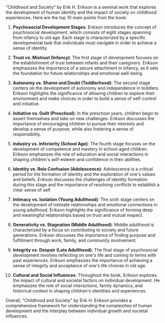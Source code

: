 "Childhood and Society" by Erik H. Erikson is a seminal work that explores the development of human identity and the impact of society on childhood experiences. Here are the top 10 main points from the book:

1. **Psychosocial Development Stages**: Erikson introduces the concept of psychosocial development, which consists of eight stages spanning from infancy to old age. Each stage is characterized by a specific developmental task that individuals must navigate in order to achieve a sense of identity.

2. **Trust vs. Mistrust (Infancy)**: The first stage of development focuses on the establishment of trust between infants and their caregivers. Erikson emphasizes the importance of a secure attachment in infancy, as it sets the foundation for future relationships and emotional well-being.

3. **Autonomy vs. Shame and Doubt (Toddlerhood)**: The second stage centers on the development of autonomy and independence in toddlers. Erikson highlights the significance of allowing children to explore their environment and make choices in order to build a sense of self-control and initiative.

4. **Initiative vs. Guilt (Preschool)**: In the preschool years, children begin to assert themselves and take on new challenges. Erikson discusses the importance of encouraging children to pursue their interests and develop a sense of purpose, while also fostering a sense of responsibility.

5. **Industry vs. Inferiority (School Age)**: The fourth stage focuses on the development of competence and mastery in school-aged children. Erikson emphasizes the role of education and social interactions in shaping children's self-esteem and confidence in their abilities.

6. **Identity vs. Role Confusion (Adolescence)**: Adolescence is a critical period for the formation of identity and the exploration of one's values and beliefs. Erikson discusses the challenges of identity formation during this stage and the importance of resolving conflicts to establish a clear sense of self.

7. **Intimacy vs. Isolation (Young Adulthood)**: The sixth stage centers on the development of intimate relationships and emotional connections in young adulthood. Erikson highlights the significance of forming deep and meaningful relationships based on trust and mutual respect.

8. **Generativity vs. Stagnation (Middle Adulthood)**: Middle adulthood is characterized by a focus on contributing to society and future generations. Erikson discusses the importance of finding purpose and fulfillment through work, family, and community involvement.

9. **Integrity vs. Despair (Late Adulthood)**: The final stage of psychosocial development involves reflecting on one's life and coming to terms with past experiences. Erikson emphasizes the importance of achieving a sense of integrity and acceptance of one's life choices in old age.

10. **Cultural and Social Influences**: Throughout the book, Erikson explores the impact of cultural and societal factors on individual development. He emphasizes the role of social interactions, family dynamics, and historical context in shaping children's identities and experiences.

Overall, "Childhood and Society" by Erik H. Erikson provides a comprehensive framework for understanding the complexities of human development and the interplay between individual growth and societal influences.
